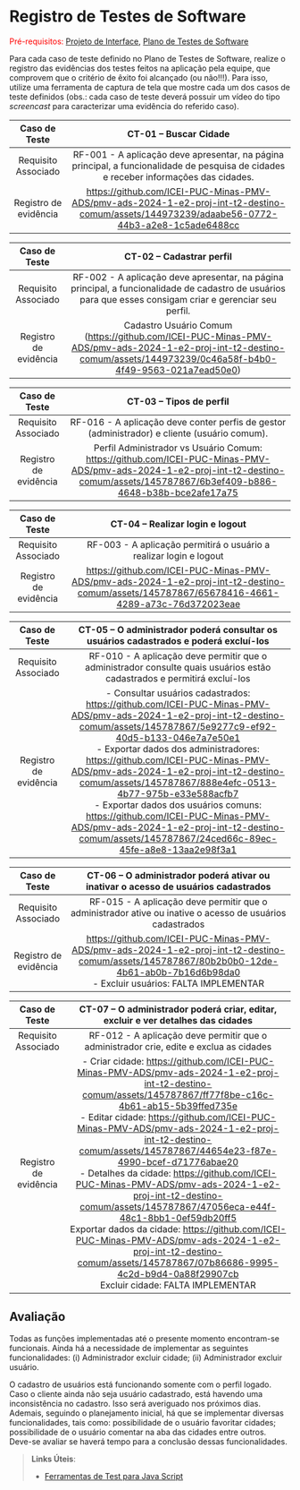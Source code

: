 # Registro de Testes de Software

<span style="color:red">Pré-requisitos: <a href="3-Projeto de Interface.md"> Projeto de Interface</a></span>, <a href="8-Plano de Testes de Software.md"> Plano de Testes de Software</a>

Para cada caso de teste definido no Plano de Testes de Software, realize o registro das evidências dos testes feitos na aplicação pela equipe, que comprovem que o critério de êxito foi alcançado (ou não!!!). Para isso, utilize uma ferramenta de captura de tela que mostre cada um dos casos de teste definidos (obs.: cada caso de teste deverá possuir um vídeo do tipo _screencast_ para caracterizar uma evidência do referido caso).

| **Caso de Teste** 	| **CT-01 – Buscar Cidade** 	|
|:---:	|:---:	|
|	Requisito Associado 	| RF-001 - A aplicação deve apresentar, na página principal, a funcionalidade de pesquisa de cidades e receber informações das cidades. |
|Registro de evidência | https://github.com/ICEI-PUC-Minas-PMV-ADS/pmv-ads-2024-1-e2-proj-int-t2-destino-comum/assets/144973239/adaabe56-0772-44b3-a2e8-1c5ade6488cc |






| **Caso de Teste** 	| **CT-02 – Cadastrar perfil** 	|
|:---:	|:---:	|
|	Requisito Associado 	| RF-002 - A aplicação deve apresentar, na página principal, a funcionalidade de cadastro de usuários para que esses consigam criar e gerenciar seu perfil. |
|Registro de evidência | Cadastro Usuário Comum (https://github.com/ICEI-PUC-Minas-PMV-ADS/pmv-ads-2024-1-e2-proj-int-t2-destino-comum/assets/144973239/0c46a58f-b4b0-4f49-9563-021a7ead50e0) |


| **Caso de Teste** 	| **CT-03 – Tipos de perfil** 	|
|:---:	|:---:	|
|	Requisito Associado 	| RF-016 - A aplicação deve conter perfis de gestor (administrador) e cliente (usuário comum). |
|Registro de evidência | Perfil Administrador vs Usuário Comum: https://github.com/ICEI-PUC-Minas-PMV-ADS/pmv-ads-2024-1-e2-proj-int-t2-destino-comum/assets/145787867/6b3ef409-b886-4648-b38b-bce2afe17a75 |


| **Caso de Teste** 	| **CT-04 – Realizar login e logout** 	|
|:---:	|:---:	|
|	Requisito Associado 	| RF-003 - A aplicação permitirá o usuário a realizar login e logout |
|Registro de evidência |https://github.com/ICEI-PUC-Minas-PMV-ADS/pmv-ads-2024-1-e2-proj-int-t2-destino-comum/assets/145787867/65678416-4661-4289-a73c-76d372023eae|

| **Caso de Teste** 	| **CT-05 – O administrador poderá consultar os usuários cadastrados e poderá excluí-los** 	|
|:---:	|:---:	|
|	Requisito Associado 	| RF-010 - A aplicação deve permitir que o administrador consulte quais usuários estão cadastrados e permitirá excluí-los |
|Registro de evidência | - Consultar usuários cadastrados: https://github.com/ICEI-PUC-Minas-PMV-ADS/pmv-ads-2024-1-e2-proj-int-t2-destino-comum/assets/145787867/5e9277c9-ef92-40d5-b133-046e7a7e50e1 <br> - Exportar dados dos administradores: https://github.com/ICEI-PUC-Minas-PMV-ADS/pmv-ads-2024-1-e2-proj-int-t2-destino-comum/assets/145787867/888e4efc-0513-4b77-975b-e33e588acfb7 <br> - Exportar dados dos usuários comuns: https://github.com/ICEI-PUC-Minas-PMV-ADS/pmv-ads-2024-1-e2-proj-int-t2-destino-comum/assets/145787867/24ced66c-89ec-45fe-a8e8-13aa2e98f3a1



| **Caso de Teste** 	| **CT-06 – O administrador poderá ativar ou inativar o acesso de usuários cadastrados** 	|
|:---:	|:---:	|
|	Requisito Associado 	| RF-015 - A aplicação deve permitir que o administrador ative ou inative o acesso de usuários cadastrados |
|Registro de evidência | https://github.com/ICEI-PUC-Minas-PMV-ADS/pmv-ads-2024-1-e2-proj-int-t2-destino-comum/assets/145787867/80b2b0b0-12de-4b61-ab0b-7b16d6b98da0 <br> - Excluir usuários: FALTA IMPLEMENTAR|


| **Caso de Teste** 	| **CT-07 – O administrador poderá criar, editar, excluir e ver detalhes das cidades** 	|
|:---:	|:---:	|
|	Requisito Associado 	| RF-012 - A aplicação deve permitir que o administrador crie, edite e exclua as cidades |
|Registro de evidência | - Criar cidade: https://github.com/ICEI-PUC-Minas-PMV-ADS/pmv-ads-2024-1-e2-proj-int-t2-destino-comum/assets/145787867/ff77f8be-c16c-4b61-ab15-5b39ffed735e <br> - Editar cidade: https://github.com/ICEI-PUC-Minas-PMV-ADS/pmv-ads-2024-1-e2-proj-int-t2-destino-comum/assets/145787867/44654e23-f87e-4990-bcef-d71776abae20 <br> - Detalhes da cidade: https://github.com/ICEI-PUC-Minas-PMV-ADS/pmv-ads-2024-1-e2-proj-int-t2-destino-comum/assets/145787867/47056eca-e44f-48c1-8bb1-0ef59db20ff5 <br> Exportar dados da cidade: https://github.com/ICEI-PUC-Minas-PMV-ADS/pmv-ads-2024-1-e2-proj-int-t2-destino-comum/assets/145787867/07b86686-9995-4c2d-b9d4-0a88f29907cb <br> Excluir cidade: FALTA IMPLEMENTAR|


## Avaliação

Todas as funções implementadas até o presente momento encontram-se funcionais. Ainda há a necessidade de implementar as seguintes funcionalidades: (i) Administrador excluir cidade; (ii) Administrador excluir usuário. 

O cadastro de usuários está funcionando somente com o perfil logado. Caso o cliente ainda não seja usuário cadastrado, está havendo uma inconsistência no cadastro. Isso será averiguado nos próximos dias. Ademais, seguindo o planejamento inicial, há que se implementar diversas funcionalidades, tais como: possibilidade de o usuário favoritar cidades; possibilidade de o usuário comentar na aba das cidades entre outros. Deve-se avaliar se haverá tempo para a conclusão dessas funcionalidades.

> **Links Úteis**:
> - [Ferramentas de Test para Java Script](https://geekflare.com/javascript-unit-testing/)
